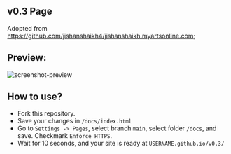 ## v0.3 Page

Adopted from https://github.com/jishanshaikh4/jishanshaikh.myartsonline.com;

## Preview:

![screenshot-preview](https://github.com/jishanshaikh4/v0.3/raw/main/resources/preview.png)

## How to use?

- Fork this repository.
- Save your changes in `/docs/index.html`
- Go to `Settings -> Pages`, select branch `main`, select folder `/docs`, and save. Checkmark `Enforce HTTPS`.
- Wait for 10 seconds, and your site is ready at `USERNAME.github.io/v0.3/`
